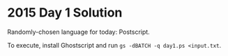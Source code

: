 # 2015 Day 1 Solution
Randomly-chosen language for today: Postscript.

To execute, install Ghostscript and run `gs -dBATCH -q day1.ps <input.txt`.
